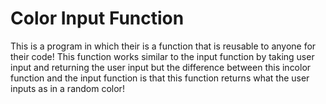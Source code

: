 # Color Input Function
This is a program in which their is a function that is reusable to anyone for their code!
This function works similar to the input function by taking user input and returning the user input but the difference between this incolor function and the input function is that this function returns what the user inputs as in a random color!
